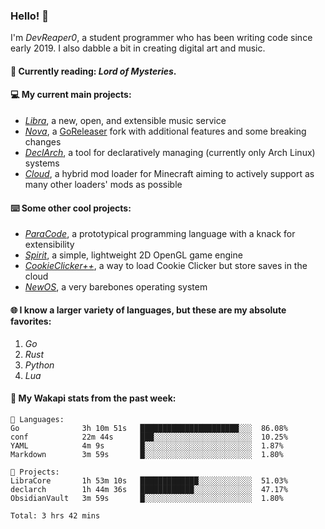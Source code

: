 ### Hello! 👋

I'm _DevReaper0_, a student programmer who has been writing code since early 2019. I also dabble a bit in creating digital art and music.

#### 📖 Currently reading: *Lord of Mysteries*.

#### 💻 My current main projects:

-   _[Libra](https://github.com/LibraMusic)_, a new, open, and extensible music service
-   _[Nova](https://github.com/LibraMusic/Nova)_, a [GoReleaser](https://github.com/goreleaser/goreleaser) fork with additional features and some breaking changes
-   _[DeclArch](https://github.com/DevReaper0/declarch)_, a tool for declaratively managing (currently only Arch Linux) systems
-   _[Cloud](https://github.com/CloudLoaderMC/CloudLoader)_, a hybrid mod loader for Minecraft aiming to actively support as many other loaders' mods as possible

#### ⌨️ Some other cool projects:

-   _[ParaCode](https://github.com/ParaCodeLang/ParaCode)_, a prototypical programming language with a knack for extensibility
-   _[Spirit](https://gitlab.com/DevReaper0/SpiritEngine)_, a simple, lightweight 2D OpenGL game engine
-   _[CookieClicker++](https://github.com/DevReaper0/CookieClickerPlusPlus)_, a way to load Cookie Clicker but store saves in the cloud
-   _[NewOS](https://github.com/DevReaper0/NewOS)_, a very barebones operating system

#### 🌐 I know a larger variety of languages, but these are my absolute favorites:

1. _Go_
2. _Rust_
3. _Python_
4. _Lua_

#### 📡 My Wakapi stats from the past week:

```text
💾 Languages:
Go              3h 10m 51s   ██████████████████████░░░  86.08%
conf            22m 44s      ███░░░░░░░░░░░░░░░░░░░░░░  10.25%
YAML            4m 9s        █░░░░░░░░░░░░░░░░░░░░░░░░  1.87%
Markdown        3m 59s       █░░░░░░░░░░░░░░░░░░░░░░░░  1.80%

💼 Projects:
LibraCore       1h 53m 10s   █████████████░░░░░░░░░░░░  51.03%
declarch        1h 44m 36s   ████████████░░░░░░░░░░░░░  47.17%
ObsidianVault   3m 59s       █░░░░░░░░░░░░░░░░░░░░░░░░  1.80%

Total: 3 hrs 42 mins
```

